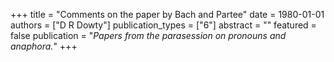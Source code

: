 +++
title = "Comments on the paper by Bach and Partee"
date = 1980-01-01
authors = ["D R Dowty"]
publication_types = ["6"]
abstract = ""
featured = false
publication = "*Papers from the parasession on pronouns and anaphora.*"
+++

